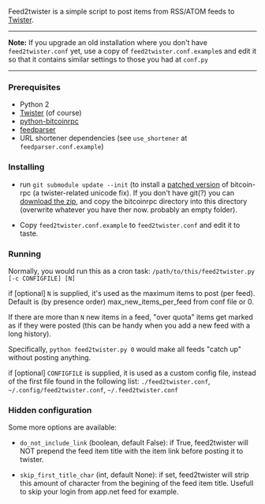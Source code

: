 Feed2twister is a simple script to post items from RSS/ATOM feeds to
[Twister](http://twister.net.co).

----

**Note:** If you upgrade an old installation where you don't have
`feed2twister.conf` yet, use a copy of `feed2twister.conf.example`s and
edit it so that it contains similar settings to those you had at `conf.py`

----

### Prerequisites

* Python 2
* [Twister](http://twister.net.co/) (of course)
* [python-bitcoinrpc](https://pypi.python.org/pypi/python-bitcoinrpc/)
* [feedparser](https://pypi.python.org/pypi/feedparser/)
* URL shortener dependencies (see `use_shortener` at `feedparser.conf.example`)

### Installing

 * run `git submodule update --init` (to install a [patched
   version](https://github.com/thedod/python-bitcoinrpc/tree/unicode-fix-for-twister)
   of bitcoin-rpc (a twister-related unicode fix). If you don't have
   git(?) you can [download the
   zip](https://github.com/thedod/python-bitcoinrpc/archive/unicode-fix-for-twister.zip),
   and copy the bitcoinrpc directory into this directory (overwrite
   whatever you have ther now. probably an empty folder).

 * Copy `feed2twister.conf.example` to `feed2twister.conf` and edit it
   to taste.

### Running

Normally, you would run this as a cron task:
`/path/to/this/feed2twister.py [-c CONFIGFILE] [N]`

if [optional] `N` is supplied, it's used as the maximum items to post
(per feed). Default is (by presence order) max_new_items_per_feed from
conf file or 0.

If there are more than `N` new items in a feed, "over quota" items get
marked as if they were posted (this can be handy when you add a new feed
with a long history).

Specifically, `python feed2twister.py 0` would make all feeds "catch up"
without posting anything.

if [optional] `CONFIGFILE` is supplied, it is used as a custom config
file, instead of the first file found in the following list:
`./feed2twister.conf`, `~/.config/feed2twister.conf`,
`~/.feed2twister.conf`


### Hidden configuration

Some more options are available:

* `do_not_include_link` (boolean, default False): if True, feed2twister
  will NOT prepend the feed item title with the item link before posting
  it to twister.

* `skip_first_title_char` (int, default None): if set, feed2twister will
  strip this amount of character from the begining of the feed item
  title. Usefull to skip your login from app.net feed for example.
